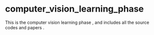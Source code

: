 # computer_vision_learning_phase
This is the computer vision learning phase , and includes all the source codes and papers .
